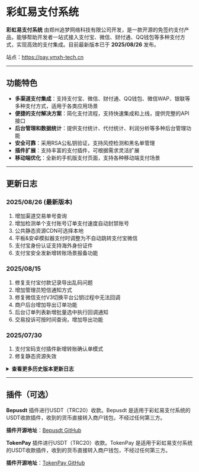 # 彩虹易支付系统

**彩虹易支付系统** 由郑州追梦网络科技有限公司开发，是一款开源的免签约支付产品，能够帮助开发者一站式接入支付宝、微信、财付通、QQ钱包等多种支付方式，实现高效的支付集成。目前最新版本已于 **2025/08/26** 发布。

站点：https://pay.ymxh-tech.cn

---

## 功能特色

- **多渠道支付集成**：支持支付宝、微信、财付通、QQ钱包、微信WAP、银联等多种支付方式，适用于各类应用场景
- **便捷的支付解决方案**：简化支付流程，支持快速集成和上线，提供完整的API接口
- **后台管理和数据统计**：提供支付统计、代付统计、利润分析等多种后台管理功能
- **安全可靠**：采用RSA公私钥验证，支持风控检测和黑名单管理
- **插件扩展**：支持丰富的支付插件，可根据需求灵活扩展
- **移动端优化**：全新的手机版支付页面，支持各种移动端支付场景

---

## 更新日志

### 2025/08/26 (最新版本)
1. 增加渠道交易单号查询
2. 增加检测单个支付账号订单支付速度自动封禁账号
3. 公共静态资源CDN可选择本地
4. 平板&安卓模拟器支付时调整为不自动跳转支付宝微信
5. 支付宝身份认证支持海外身份证件
6. 支付宝安全发新增转账场景报备功能

### 2025/08/15
1. 修复支付宝付款记录导出乱码问题
2. 增加管理员短信通知方式
3. 修复微信支付V3切换平台公钥过程中无法回调
4. 商户后台增加导出订单功能
5. 后台订单列表新增批量选中执行回调通知
6. 交易投诉可按时间查询，增加导出功能

### 2025/07/30
1. 支付宝码支付插件新增转账确认单模式
2. 修复静态资源失效

<details>
<summary><strong>查看更多历史版本更新日志</strong></summary>

### 2025/07/24
1. 风控检测增加直付通结算失败自动关闭支付通道
2. 用户组通道选择，增加顺序可用通道、首个可用通道
3. 支付通道设置支持限制日订单数量
4. 用户可自行设置最大与最小支付金额限制
5. 修复使用轮询组时可能无法支付问题

### 2025/07/12
1. 增加企业微信/钉钉/飞书群机器人通知
2. 用户组支付通道增加"随机可用轮询组"
3. 增加支付用户每日支付限额设定
4. 后台订单列表支持直付通批量结算

### 2025/06/24
1. 新增导入Excel批量转账功能
2. 商户直清模式订单退款可同时退手续费
3. 付款记录页面增加统计
4. 支持设置自定义分账描述
5. 修复合单支付时的分账
6. 邀请返现可改为每天定时返现一次

### 2025/06/02
1. 分账规则支持同时分账给多个人
2. 付款管理新增创建红包功能
3. 付款支持设置手动转账模式，增加"待处理"状态
4. 新增导出付款记录功能
5. 新增云喇叭语音播报对接功能
6. 调整后台菜单布局
7. 修复代付高并发导致资金风险问题
8. 修复部分其他已知问题

### 2025/05/14
1. 优化聚合收款码，支持银联JS支付，更多间连支付增加JS支付
2. 修复部分间连支付无法使用微信商家小票跳转

### 2025/04/15
1. 后台资金明细支持导出
2. 后台增加用户列表导出
3. 风控设置增加根据下单异常提示关键词自动关闭支付通道
4. 修复微信支付V3切换平台公钥无法回调问题
5. 新增汇联新版、海科等支付插件

### 2025/04/01
1. 增加支付用户IP统计页面
2. 增加用户组到期短信邮件提醒
3. 用户列表增加高级搜索与排序
4. 商户授权域名支持批量操作
5. 支付账号黑名单支持填写手机号码
6. 订单详情窗口增加显示退款时间
7. 优化合单支付逻辑，可查看子订单列表

### 2025/03/14
1. 用户组购买支持设置可见范围
2. 黑名单支持批量删除
3. 支付宝直付通/微信收付通支持设置延迟结算
4. 优化后台商户编辑页面
5. 部分间连支付插件增加支付宝JS支付
6. 若分账规则对应支付通道是平台代收，且填写"商户ID"的情况下，分账成功会自动扣除商户余额

### 2025/03/08
1. 优化分账规则管理，支持开启状态修改接收方
2. 分账订单支持批量提交分账、回退、修改状态
3. 分账订单增加统计功能
4. 商户资金明细增加统计功能
5. 支付宝/微信官方分账支持同时分给多人
6. 后台订单列表支持按金额范围搜索
7. 修复收银台订单偶尔通道错乱问题

### 2025/02/20
1. 新增网页跳转支付宝小程序支付(小程序源码在操作手册下载)
2. 新增订单回调失败检测风控
3. 新增商户保证金功能
4. 可独立配置支付宝网页快捷登录通道
5. 新增支付宝支付前获取用户手机号

### 2025/02/08
1. 修复一个安全漏洞
2. 更新部分支付插件
3. 用户中心支持查看更多订单统计信息
4. 增加订单连续通知失败自动禁用商户支付

### 2025/01/23
1. 支持微信支付新版商家转账接口
2. 添加分账规则支持选择子通道
3. 新增商户承担退款手续费模式
4. 注册后结算账号可改成非必填
5. 优化商户支付统计页面

### 2024/12/18
1. 修复一个安全漏洞
2. 优化商户进件后充值余额逻辑

### 2024/11/29
1. 新增极验4.0滑动验证码，支持3.0和4.0切换
2. 新增盛付通、支付宝国际版等插件

### 2024/10/31
1. 新增商户余额不足提醒
2. 商户支持设置结算预留余额
3. 中转代理支持测试连通性
4. 订单列表新增订单统计展示
5. 部分间连支付支持查看用户交易单号
6. 微信支付V3插件支持新的平台公钥模式
7. 新增拉卡拉、火脸支付、银盛e企通等插件

### 2024/09/14
1. 优化后台登录失败IP检测机制
2. PayPal支持自定义支付货币与汇率

### 2024/08/29
1. 付款记录管理支持批量操作
2. 优化数据清理功能
3. 修复了一些已知问题

### 2024/07/21 (重要更新)
1. 更新全新的V2版API接口，使用RSA公私钥验证
2. 支持通过接口发起代付转账、退款、查询
3. 支持通过接口发起付款码支付、JSAPI支付、APP支付
4. 订单退款支持多次部分金额退款
5. 针对插件开发者：取消支付插件配置项数量限制，配置项名称可完全自定义，预留计划任务方法与后台管理方法

**注：更新后Nginx需要重新配置伪静态！**

### 2024/07/07
1. 更新静态资源CDN列表

### 2024/05/01
1. 更换全新的手机版支付页面风格
2. 聚合收款码支持填写备注
3. 后台支付统计新增利润、代付统计
4. 删除结算记录支持直接退回商户金额

### 2024/03/31
1. 商户支付统计支持日期范围查询
2. 修复进件商户聚合收款码支付问题

### 2024/03/21
1. 修复进件商户相关支付问题
2. 代付支持查询转账凭证

### 2024/03/01
1. 支持微信转账到银行卡接口
2. 优化手机扫码跳转逻辑
3. 支付宝电脑网站支付兼容手机

### 2024/01/18
1. 优化用户中心收入统计显示
2. 后台登录增加失败次数限制

### 2024/01/06
1. 更新微信商家小票页面样式
2. 云闪付扫码支付支持直接跳转云闪付APP
3. 增加杉德、付呗支付插件

### 2023/12/19
1. 更新PayPal、汇付、虎皮椒插件

### 2023/12/07
1. 新增使用邀请码注册功能
2. 修复随机增减金额出现多位小数的问题

### 2023/11/08
1. 新增邀请返现功能，后台可设置返现比例
2. 支持单独给用户组开启代付、邀请返现功能
3. 可设置代付手续费与日最大代付笔数限制
4. 手动提现可设置日最大申请次数限制

### 2023/10/12
1. 新增邮件提醒功能，支持给用户发订单、结算等邮件通知
2. 支持给管理员发送提现、域名审核等邮件通知
3. 支持设置手续费最低扣除金额
4. 修复了其他一些已知问题

### 2023/09/25
1. 新增支付宝红包支付插件
2. 新增支付宝APP支付转H5支付
3. 更新了几个支付插件

### 2023/08/31
1. 新增微信公众号消息提醒功能
2. 重构转账付款功能，支持通过插件扩展
3. 商户后台新增代付功能
4. 后台新增付款记录列表
5. 支付宝插件新增预授权支付
6. 优化支付通道列表，支持翻页与快速复制通道
7. 新增创建订单人机验证，防止被恶意创建订单
8. 修复其他一些已知问题

### 2023/06/30
1. 跳转微信客服支持多企业多客服轮询
2. 新增黑名单列表，从订单界面可一键添加
3. 新增商户订单支付成功率检测
4. 新增通道订单连续失败检测

**（升级前先备份之前的黑名单列表）**

### 2023/06/17
1. 新增H5页面跳转微信客服支付功能
2. 优化缓存机制

### 2023/05/09
1. 优化微信跳转浏览器提示页面
2. 微信小程序支持自定义页面路径
3. 对接其他易支付支持API退款

### 2023/04/17
1. 后台增加获取用户标识功能
2. 增加商户自定义子通道功能

### 2023/03/31
1. 优化支付宝、微信、QQ钱包对接SDK
2. 新增支付宝直付通插件
3. 新增支付宝、微信分账功能
4. 新增短信宝接口

### 2023/03/24
新增汇付斗拱、新生支付、富友支付插件

### 2022/12/05
1. 支持导出网商银行批量转账表格、微信批量转账表格
2. 用户组购买可以设定有效期
3. 新增/修复部分支付插件
4. 修复短信验证码重复使用漏洞

### 2022/11/12
1. 企业付款页面支持手动选通道
2. 优化微信扫码页面，支持手机端支付

### 2022/09/30
1. 优化openid获取页面
2. 支付宝服务商商户token支持扫码获取
3. 修复支付宝插件无法部分退款

</details>

---

## 插件（可选）

**Bepusdt** 插件进行USDT（TRC20）收款。Bepusdt 是适用于彩虹易支付系统的USDT收款插件，收到的货币直接转入商户钱包，不经过任何第三方。

**插件开源地址**：[Bepusdt GitHub](https://github.com/wan-null/BEpusdt)

**TokenPay** 插件进行USDT（TRC20）收款。TokenPay 是适用于彩虹易支付系统的USDT收款插件，收到的货币直接转入商户钱包，不经过任何第三方。

**插件开源地址**：[TokenPay GitHub](https://github.com/wan-null/TokenPay)